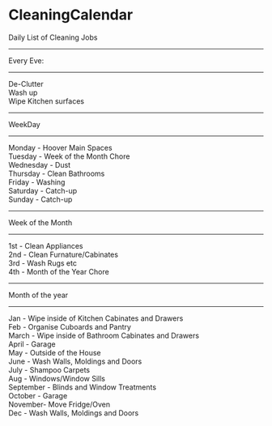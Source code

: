 # CleaningCalendar

Daily List of Cleaning Jobs  
****************  
Every Eve:  
****************  
De-Clutter  
Wash up  
Wipe Kitchen surfaces  

****************  
WeekDay  
****************  
Monday - Hoover Main Spaces  
Tuesday - Week of the Month Chore  
Wednesday - Dust  
Thursday - Clean Bathrooms  
Friday - Washing  
Saturday - Catch-up  
Sunday - Catch-up  

****************  
Week of the Month  
****************  
1st - Clean Appliances  
2nd - Clean Furnature/Cabinates  
3rd - Wash Rugs etc  
4th - Month of the Year Chore  

****************  
Month of the year  
****************  
Jan - Wipe inside of Kitchen Cabinates and Drawers  
Feb - Organise Cuboards and Pantry  
March - Wipe inside of Bathroom Cabinates and Drawers  
April - Garage  
May - Outside of the House  
June - Wash Walls, Moldings and Doors  
July - Shampoo Carpets  
Aug - Windows/Window Sills  
September - Blinds and Window Treatments  
October - Garage  
November- Move Fridge/Oven  
Dec - Wash Walls, Moldings and Doors  
